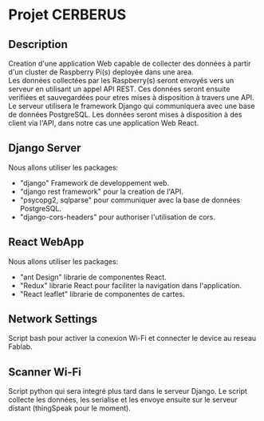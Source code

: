# Projet CERBERUS
## Description
Creation d'une application Web capable de collecter des données à partir d'un cluster de Raspberry Pi(s) deployée dans une area.  
Les données collectées par les Raspberry(s) seront envoyés vers un serveur en utilisant un appel API REST. Ces données seront ensuite verifiées et sauvegardées pour etres mises à disposition à travers une API.  
Le serveur utilisera le framework Django qui communiquera avec une base de données PostgreSQL. Les données seront mises à disposition à des client via l'API, dans notre cas une application Web React.

 
## Django Server
Nous allons utiliser les packages:
- "django" Framework de developpement web.
- "django rest framework" pour la creation de l'API.
- "psycopg2, sqlparse" pour communiquer avec la base de données PostgreSQL.
- "django-cors-headers" pour authoriser l'utilisation de cors.

## React WebApp
Nous allons utiliser les packages:
- "ant Design" librarie de componentes React.
- "Redux" librarie React pour faciliter la navigation dans l'application.
- "React leaflet" librarie de componentes de cartes.

## Network Settings
Script bash pour activer la conexion Wi-Fi et connecter le device au reseau Fablab.

## Scanner Wi-Fi
Script python qui sera integré plus tard dans le serveur Django.
Le script collecte les données, les serialise et les envoye ensuite sur le serveur distant (thingSpeak pour le moment).	
